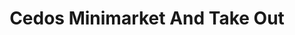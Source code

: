 ---
title: "Cedos Minimarket And Take Out"
url: /buffalo/cedos-minimarket-and-take-out/
shop: convenience
---
